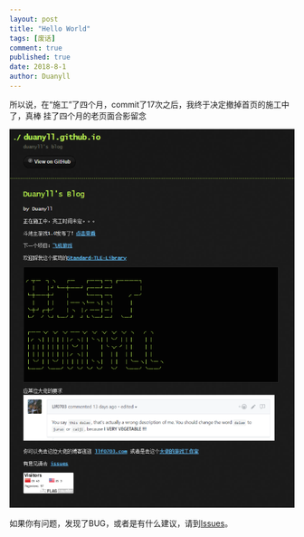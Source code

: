 ```yaml
---
layout: post
title: "Hello World"
tags: [废话]
comment: true
published: true
date: 2018-8-1
author: Duanyll
---
```


所以说，在“施工”了四个月，commit了17次之后，我终于决定撤掉首页的施工中了，真棒
挂了四个月的老页面合影留念

![老页面](/images/OldBlog.png)

如果你有问题，发现了BUG，或者是有什么建议，请到[Issues](https://github.com/duanyll/duanyll.github.io/issues)。
